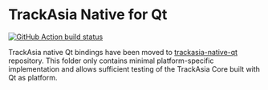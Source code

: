 # TrackAsia Native for Qt

[![GitHub Action build status](https://github.com/trackasia/trackasia-native/workflows/qt-ci/badge.svg)](https://github.com/trackasia/trackasia-native/actions/workflows/qt-ci.yml)

TrackAsia native Qt bindings have been moved to
[trackasia-native-qt](https://github.com/trackasia/trackasia-native-qt) repository.
This folder only contains minimal platform-specific implementation and allows
sufficient testing of the TrackAsia Core built with Qt as platform.

